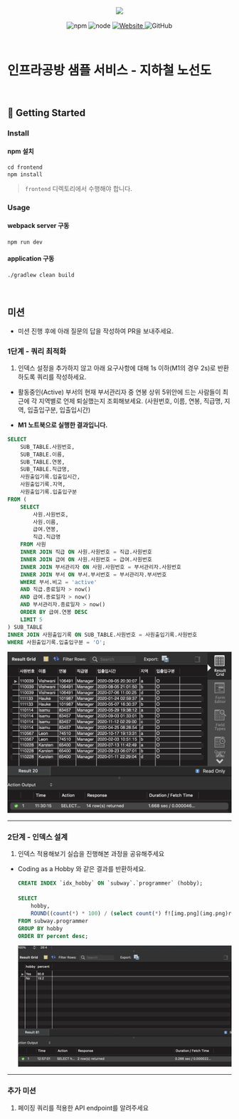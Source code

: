 <p align="center">
    <img width="200px;" src="https://raw.githubusercontent.com/woowacourse/atdd-subway-admin-frontend/master/images/main_logo.png"/>
</p>
<p align="center">
  <img alt="npm" src="https://img.shields.io/badge/npm-%3E%3D%205.5.0-blue">
  <img alt="node" src="https://img.shields.io/badge/node-%3E%3D%209.3.0-blue">
  <a href="https://edu.nextstep.camp/c/R89PYi5H" alt="nextstep atdd">
    <img alt="Website" src="https://img.shields.io/website?url=https%3A%2F%2Fedu.nextstep.camp%2Fc%2FR89PYi5H">
  </a>
  <img alt="GitHub" src="https://img.shields.io/github/license/next-step/atdd-subway-service">
</p>

<br>

# 인프라공방 샘플 서비스 - 지하철 노선도

<br>

## 🚀 Getting Started

### Install
#### npm 설치
```
cd frontend
npm install
```
> `frontend` 디렉토리에서 수행해야 합니다.

### Usage
#### webpack server 구동
```
npm run dev
```
#### application 구동
```
./gradlew clean build
```
<br>

## 미션

* 미션 진행 후에 아래 질문의 답을 작성하여 PR을 보내주세요.

### 1단계 - 쿼리 최적화

1. 인덱스 설정을 추가하지 않고 아래 요구사항에 대해 1s 이하(M1의 경우 2s)로 반환하도록 쿼리를 작성하세요.

- 활동중인(Active) 부서의 현재 부서관리자 중 연봉 상위 5위안에 드는 사람들이 최근에 각 지역별로 언제 퇴실했는지 조회해보세요. (사원번호, 이름, 연봉, 직급명, 지역, 입출입구분, 입출입시간)


- **M1 노트북으로 실행한 결과입니다.**
```sql
SELECT 
	SUB_TABLE.사원번호,
	SUB_TABLE.이름,
	SUB_TABLE.연봉,
	SUB_TABLE.직급명,
	사원출입기록.입출입시간,
	사원출입기록.지역, 
	사원출입기록.입출입구분
FROM (
	SELECT 
		사원.사원번호, 
		사원.이름, 
		급여.연봉, 
		직급.직급명
	FROM 사원
	INNER JOIN 직급 ON 사원.사원번호 = 직급.사원번호
	INNER JOIN 급여 ON 사원.사원번호 = 급여.사원번호
	INNER JOIN 부서관리자 ON 사원.사원번호 = 부서관리자.사원번호
	INNER JOIN 부서 ON 부서.부서번호 = 부서관리자.부서번호
	WHERE 부서.비고 = 'active' 
	AND 직급.종료일자 > now() 
	AND 급여.종료일자 > now()
	AND 부서관리자.종료일자 > now()
	ORDER BY 급여.연봉 DESC
	LIMIT 5
) SUB_TABLE
INNER JOIN 사원출입기록 ON SUB_TABLE.사원번호 = 사원출입기록.사원번호 
WHERE 사원출입기록.입출입구분 = 'O';
```
![1주차미션결과.png](result/1주차미션결과.png)



---

### 2단계 - 인덱스 설계

1. 인덱스 적용해보기 실습을 진행해본 과정을 공유해주세요
-  Coding as a Hobby 와 같은 결과를 반환하세요.
    ```sql
    CREATE INDEX `idx_hobby` ON `subway`.`programmer` (hobby);
     
    SELECT 
        hobby,
        ROUND((count(*) * 100) / (select count(*) f![img.png](img.png)rom subway.programmer), 1) as percent
    FROM subway.programmer
    GROUP BY hobby
    ORDER BY percent desc;
    ```
    ![result/2단계_1번.png](result/2단계_1번.png)


---

### 추가 미션

1. 페이징 쿼리를 적용한 API endpoint를 알려주세요
